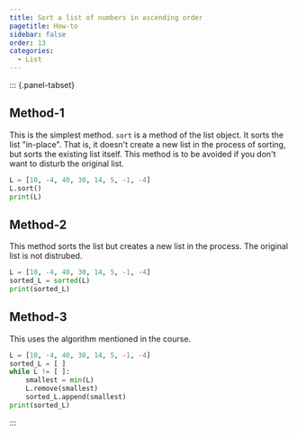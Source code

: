 ```yaml
---
title: Sort a list of numbers in ascending order
pagetitle: How-to
sidebar: false
order: 13
categories:
  - List
---
```


::: {.panel-tabset}

## Method-1

This is the simplest method. `sort` is a method of the list object. It sorts the list "in-place". That is, it doesn't create a new list in the process of sorting, but sorts the existing list itself. This method is to be avoided if you don't want to disturb the original list.

```python
L = [10, -4, 40, 30, 14, 5, -1, -4]
L.sort()
print(L)
```

## Method-2

This method sorts the list but creates a new list in the process. The original list is not distrubed.

```python
L = [10, -4, 40, 30, 14, 5, -1, -4]
sorted_L = sorted(L)
print(sorted_L)
```

## Method-3

This uses the algorithm mentioned in the course.

```python
L = [10, -4, 40, 30, 14, 5, -1, -4]
sorted_L = [ ]
while L != [ ]:
    smallest = min(L)
    L.remove(smallest)
    sorted_L.append(smallest)
print(sorted_L)
```

:::
